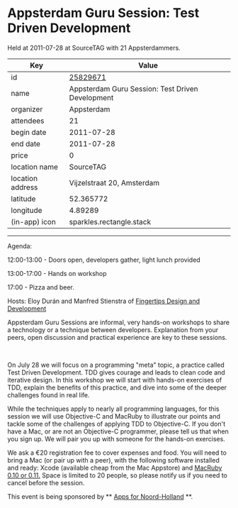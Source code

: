 # Appsterdam Guru Session: Test Driven Development
Held at 2011-07-28 at SourceTAG with 21 Appsterdammers.
        
|Key|Value
|---|---|
|id|[25829671](https://www.meetup.com/appsterdam/events/25829671/)|
|name|Appsterdam Guru Session: Test Driven Development|
|organizer|Appsterdam|
|attendees|21|
|begin date|2011-07-28|
|end date|2011-07-28|
|price|0|
|location name|SourceTAG|
|location address|Vijzelstraat 20, Amsterdam|
|latitude|52.365772|
|longitude|4.89289|
|(in-app) icon|sparkles.rectangle.stack|

---

Agenda:

12:00-13:00 - Doors open, developers gather, light lunch provided

13:00-17:00 - Hands on workshop

17:00 - Pizza and beer.

Hosts: Eloy Durán and Manfred Stienstra of [Fingertips Design and Development](http://www.fngtps.com/)

Appsterdam Guru Sessions are informal, very hands-on workshops to share a technology or a technique between developers. Explanation from your peers, open discussion and practical experience are key to these sessions.

 

On July 28 we will focus on a programming "meta" topic, a practice called Test Driven Development. TDD gives courage and leads to clean code and iterative design. In this workshop we will start with hands-on exercises of TDD, explain the benefits of this practice, and dive into some of the deeper challenges found in real life. 

While the techniques apply to nearly all programming languages, for this session we will use Objective-C and MacRuby to illustrate our points and tackle some of the challenges of applying TDD to Objective-C. If you don't have a Mac, or are not an Objective-C programmer, please tell us that when you sign up. We will pair you up with someone for the hands-on exercises.

We ask a €20 registration fee to cover expenses and food. You will need to bring a Mac (or pair up with a peer), with the following software installed and ready: Xcode (available cheap from the Mac Appstore) and [MacRuby 0.10 or 0.11.](http://www.macruby.org/downloads.html) Space is limited to 20 people, so please notify us if you need to cancel before the session.

This event is being sponsored by ** [Apps for Noord-Holland](http://appsfornoordholland.nl) **.


